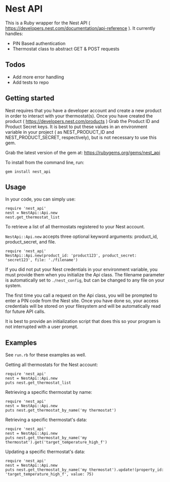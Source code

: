 # Nest API

This is a Ruby wrapper for the Nest API ( https://developers.nest.com/documentation/api-reference ). It currently handles:
- PIN Based authentication
- Thermostat class to abstract GET & POST requests

## Todos
- Add more error handling
- Add tests to repo

## Getting started

Nest requires that you have a developer account and create a new product in order to interact with your thermostat(s). Once you have created the product ( https://developers.nest.com/products ) Grab the Product ID and Product Secret keys. It is best to put these values in an environment variable in your project ( as NEST_PRODUCT_ID and NEST_PRODUCT_SECRET, respectively), but is not necessary to use this gem.

Grab the latest version of the gem at: https://rubygems.org/gems/nest_api

To install from the command line, run:
```
gem install nest_api
```

## Usage
In your code, you can simply use:
```
require 'nest_api'
nest = NestApi::Api.new
nest.get_thermostat_list
```
To retrieve a list of all thermostats registered to your Nest account.

`NestApi::Api.new` accepts three optional keyword arguments: product_id, product_secret, and file.
```
require 'nest_api'
NestApi::Api.new(product_id: 'product123', product_secret: 'secret123', file: './filename')
```
If you did not put your Nest credentials in your environment variable, you must provide them when you initialize the Api class. The filename parameter is automatically set to `./nest_config`, but can be changed to any file on your system.

The first time you call a request on the Api class, you will be prompted to enter a PIN code from the Nest site. Once you have done so, your access credentials will be stored on your filesystem and will be automatically read for future API calls.

It is best to provide an initialization script that does this so your program is not interrupted with a user prompt.

## Examples
See `run.rb` for these examples as well.

Getting all thermostats for the Nest account:
```
require 'nest_api'
nest = NestApi::Api.new
puts nest.get_thermostat_list
```

Retrieving a specific thermostat by name:
```
require 'nest_api'
nest = NestApi::Api.new
puts nest.get_thermostat_by_name('my thermostat')
```

Retrieving a specific thermostat's data:
```
require 'nest_api'
nest = NestApi::Api.new
puts nest.get_thermostat_by_name('my thermostat').get('target_temperature_high_f')
```

Updating a specific thermostat's data:
```
require 'nest_api'
nest = NestApi::Api.new
puts nest.get_thermostat_by_name('my thermostat').update!(property_id: 'target_temperature_high_f', value: 75)
```
